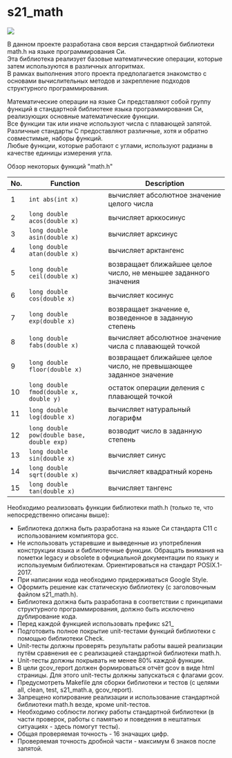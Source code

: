 # s21_math

<picture>
  <img src="https://github.com/VoLoK/s21_math/assets/112762382/a3b97458-ea95-4c2a-a347-90b6993d372d">
</picture>

В данном проекте разработана своя версия стандартной библиотеки math.h на языке программирования Си.<br/>
Эта библиотека реализует базовые математические операции, которые затем используются в различных алгоритмах.<br/>
В рамках выполнения этого проекта предполагается знакомство с основами вычислительных методов и закрепление подходов структурного программирования.<br/>

Математические операции на языке Си представляют собой группу функций в стандартной библиотеке языка программирования Си, реализующих основные математические функции. <br/>
Все функции так или иначе используют числа с плавающей запятой. </br>
Различные стандарты C предоставляют различные, хотя и обратно совместимые, наборы функций. <br/>
Любые функции, которые работают с углами, используют радианы в качестве единицы измерения угла.

Обзор некоторых функций "math.h"

| No. | Function | Description |
| --- | -------- | ----------- |
| 1 | `int abs(int x)` | вычисляет абсолютное значение целого числа |
| 2 | `long double acos(double x)` | вычисляет арккосинус |
| 3 | `long double asin(double x)` | вычисляет арксинус |
| 4 | `long double atan(double x)` | вычисляет арктангенс |
| 5 | `long double ceil(double x)` | возвращает ближайшее целое число, не меньшее заданного значения |
| 6 | `long double cos(double x)` | вычисляет косинус |
| 7 | `long double exp(double x)` | возвращает значение e, возведенное в заданную степень |
| 8 | `long double fabs(double x)` | вычисляет абсолютное значение числа с плавающей точкой |
| 9 | `long double floor(double x)` | возвращает ближайшее целое число, не превышающее заданное значение |
| 10 | `long double fmod(double x, double y)` | остаток операции деления с плавающей точкой |
| 11 | `long double log(double x)` | вычисляет натуральный логарифм |
| 12 | `long double pow(double base, double exp)` | возводит число в заданную степень |
| 13 | `long double sin(double x)` | вычисляет синус |
| 14 | `long double sqrt(double x)` | вычисляет квадратный корень |
| 15 | `long double tan(double x)` | вычисляет тангенс |

Необходимо реализовать функции библиотеки math.h (только те, что непосредственно описаны выше):

- Библиотека должна быть разработана на языке Си стандарта C11 с использованием компиятора gcc.
- Не использовать устаревшие и выведенные из употребления конструкции языка и библиотечные функции. Обращать внимания на пометки legacy и obsolete в официальной документации по языку и используемым библиотекам. Ориентироваться на стандарт POSIX.1-2017.
- При написании кода необходимо придерживаться Google Style.
- Оформить решение как статическую библиотеку (с заголовочным файлом s21_math.h).
- Библиотека должна быть разработана в соответствии с принципами структурного программирования, должно быть исключено дублирование кода.
- Перед каждой функцией использовать префикс s21_
- Подготовить полное покрытие unit-тестами функций библиотеки c помощью библиотеки Check.
- Unit-тесты должны проверять результаты работы вашей реализации путём сравнения ее с реализацией стандартной библиотеки math.h.
- Unit-тесты должны покрывать не менее 80% каждой функции.
- В цели gcov_report должен формироваться отчёт gcov в виде html страницы. Для этого unit-тесты должны запускаться с флагами gcov.
- Предусмотреть Makefile для сборки библиотеки и тестов (с целями all, clean, test, s21_math.a, gcov_report).
- Запрещено копирование реализации и использование стандартной библиотеки math.h везде, кроме unit-тестов.
- Необходимо соблюсти логику работы стандартной библиотеки (в части проверок, работы с памятью и поведения в нештатных ситуациях - здесь помогут тесты).
- Общая проверяемая точность - 16 значащих цифр.
- Проверяемая точность дробной части - максимум 6 знаков после запятой.
